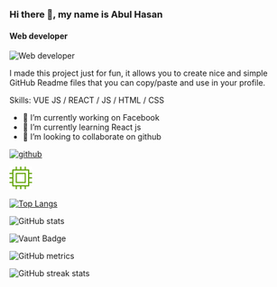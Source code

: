 ### Hi there 👋, my name is Abul Hasan
#### Web developer
![Web developer](https://scontent.fdac11-2.fna.fbcdn.net/v/t39.30808-1/383398300_624417013228601_1472230339730729672_n.jpg?stp=c0.7.720.717a_dst-jpg_s160x160&_nc_cat=109&ccb=1-7&_nc_sid=4da83f&_nc_ohc=YXOn9lr7Y-wAX-QzHZ8&_nc_ht=scontent.fdac11-2.fna&oh=00_AfBtpCgDbNH_JedtOYJai0PABq49_LO7YQaWh6_YOPC7qw&oe=65B0B8F5)

I made this project just for fun, it allows you to create nice and simple GitHub Readme files that you can copy/paste and use in your profile.

Skills: VUE JS / REACT / JS / HTML / CSS

- 🔭 I’m currently working on Facebook 
- 🌱 I’m currently learning React js 
- 👯 I’m looking to collaborate on github 


[<img src='https://cdn.jsdelivr.net/npm/simple-icons@3.0.1/icons/github.svg' alt='github' height='40'>](https://github.com/abulhasan7bd)  

<a href='https://docs.github.com/en/developers'><img src='https://raw.githubusercontent.com/acervenky/animated-github-badges/master/assets/devbadge.gif' width='40' height='40'></a> 

[![Top Langs](https://github-readme-stats.vercel.app/api/top-langs/?username=abulhasan7bd)](https://github.com/anuraghazra/github-readme-stats)

![GitHub stats](https://github-readme-stats.vercel.app/api?username=abulhasan7bd&show_icons=true&count_private=true)  

![Vaunt Badge](https://api.vaunt.dev/v1/github/entities/abulhasan7bd/contributions?format=svg&private=true)  

![GitHub metrics](https://metrics.lecoq.io/abulhasan7bd)  

![GitHub streak stats](https://streak-stats.demolab.com/?user=abulhasan7bd)  

